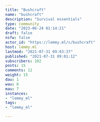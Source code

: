 ```yaml
---
title: "Bushcraft" 
name: "bushcraft"
description: "Survival essentials"
type: community
date: "2023-06-24 01:14:21"
draft: false
nsfw: false
actor_id: "https://lemmy.ml/c/bushcraft"
host: lemmy.ml
lastmod: "2021-07-31 09:03:37"
published: "2021-07-31 09:01:12"
subscribers: 102
posts: 15
comments: 12
weight: 15
dau: 1
wau: 6
mau: 7
instances:
- "lemmy_ml"
tags: 
- "lemmy_ml"

---
```

